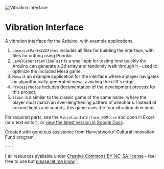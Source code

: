 ![Vibration Interface](https://raw.github.com/jeffThompson/VibrationInterface/master/ProcessPhotos/FinishedInterface_NoHands.jpg)

Vibration Interface
==================

A vibration interface for the Arduino, with example applications.

1. `LasercutPartsCADFiles` includes all files for building the interface, with files for cutting using Ponoko.
2. `LevelGenerationTimeTest` is a small app for testing how quickly the Arduino can generate a 2d array and randomly walk through it - used to optimize the included Mesa game.
3. `Mesa` is an example application for the interface where a player navigates an algorithmically-generated mesa, avoiding the cliff's edge.
4. `ProcessPhotos` includes documentation of the development process for this project.
5. `Simon` is a similar to the classic game of the same name, where the player must match an ever-lengthening pattern of directions. Instead of colored lights and sounds, this game uses the four vibration directions.

For required parts, see the `VibrationInterface_BOM.csv` and open in Excel (or a text editor), or [view the latest version in Google Docs](https://docs.google.com/spreadsheet/ccc?key=0ApWbqo450AfRdGZGZERDV3J2ZkhOYmNZS2k5c2tVR1E#gid=0).

Created with generous assistance from Harvestworks' Cultural Innovation Fund program.

\- \- \-

\[ all resources available under [Creative Commons BY-NC-SA license](http://creativecommons.org/licenses/by-nc-sa/3.0/) - feel free to use but [please let me know](http://www.jeffreythompson.org) \]
